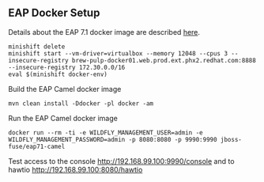 ## EAP Docker Setup

Details about the EAP 7.1 docker image are described [here](https://mojo.redhat.com/docs/DOC-1133140).

    minishift delete
    minishift start --vm-driver=virtualbox --memory 12048 --cpus 3 --insecure-registry brew-pulp-docker01.web.prod.ext.phx2.redhat.com:8888 --insecure-registry 172.30.0.0/16
    eval $(minishift docker-env)
    
Build the EAP Camel docker image

    mvn clean install -Ddocker -pl docker -am

Run the EAP Camel docker image

    docker run --rm -ti -e WILDFLY_MANAGEMENT_USER=admin -e WILDFLY_MANAGEMENT_PASSWORD=admin -p 8080:8080 -p 9990:9990 jboss-fuse/eap71-camel
    
Test access to the console http://192.168.99.100:9990/console and to hawtio http://192.168.99.100:8080/hawtio
